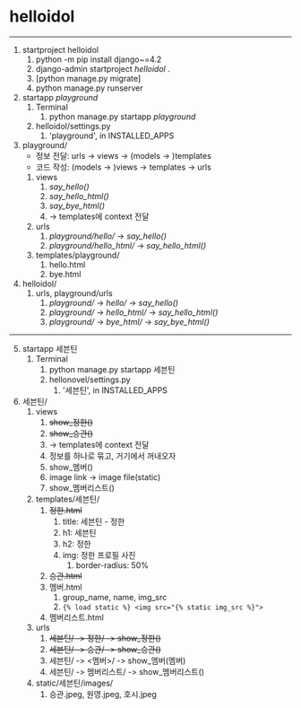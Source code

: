 # helloidol

---

1. startproject helloidol
   1. python -m pip install django~=4.2
   2. django-admin startproject _helloidol_ .
   3. [python manage.py migrate]
   4. python manage.py runserver
2. startapp _playground_
   1. Terminal
      1. python manage.py startapp _playground_
   2. helloidol/settings.py
      1. 'playground', in INSTALLED_APPS
3. playground/
   - 정보 전달: urls -> views -> (models -> )templates
   - 코드 작성: (models -> )views -> templates -> urls
   1. views
      1. _say_hello()_
      2. _say_hello_html()_
      3. _say_bye_html()_
      4. -> templates에 context 전달
   2. urls
      1. _playground/hello/_ -> _say_hello()_
      2. _playground/hello_html/_ -> _say_hello_html()_
   3. templates/playground/
      1. hello.html
      2. bye.html
4. helloidol/
   1. urls, playground/urls
      1. _playground/_ -> _hello/_ -> _say_hello()_
      2. _playground/_ -> _hello_html/_ -> _say_hello_html()_
      3. _playground/_ -> _bye_html/_ -> _say_bye_html()_
---
5. startapp 세븐틴
   1. Terminal
      1. python manage.py startapp 세븐틴
      2. hellonovel/settings.py
         1. '세븐틴', in INSTALLED_APPS
6. 세븐틴/
   1. views
      1. ~~show_정한()~~
      2. ~~show_승관()~~
      3. -> templates에 context 전달
      4. 정보를 하나로 묶고, 거기에서 꺼내오자
      5. show_멤버()
      6. image link -> image file(static)
      7. show_멤버리스트()
   2. templates/세븐틴/
      1. ~~정한.html~~
         1. title: 세븐틴 - 정한
         2. h1: 세븐틴
         3. h2: 정한
         4. img: 정한 프로필 사진
            1. border-radius: 50%
      2. ~~승관.html~~
      3. 멤버.html
         1. group_name, name, img_src
         2. `{% load static %} <img src="{% static img_src %}">`
      4. 멤버리스트.html
   3. urls
      1. ~~세븐틴/ -> 정한/ -> show_정한()~~
      2. ~~세븐틴/ -> 승관/ -> show_승관()~~
      3. 세븐틴/ -> <멤버>/ -> show_멤버(멤버)
      4. 세븐틴/ -> 멤버리스트/ -> show_멤버리스트()
   4. static/세븐틴/images/
      1. 승관.jpeg, 원영.jpeg, 호시.jpeg